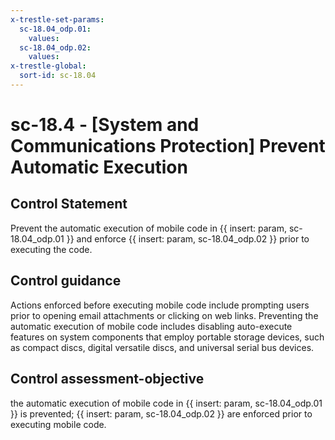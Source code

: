 ```yaml
---
x-trestle-set-params:
  sc-18.04_odp.01:
    values:
  sc-18.04_odp.02:
    values:
x-trestle-global:
  sort-id: sc-18.04
---
```


# sc-18.4 - \[System and Communications Protection\] Prevent Automatic Execution

## Control Statement

Prevent the automatic execution of mobile code in {{ insert: param, sc-18.04_odp.01 }} and enforce {{ insert: param, sc-18.04_odp.02 }} prior to executing the code.

## Control guidance

Actions enforced before executing mobile code include prompting users prior to opening email attachments or clicking on web links. Preventing the automatic execution of mobile code includes disabling auto-execute features on system components that employ portable storage devices, such as compact discs, digital versatile discs, and universal serial bus devices.

## Control assessment-objective

the automatic execution of mobile code in {{ insert: param, sc-18.04_odp.01 }} is prevented;
{{ insert: param, sc-18.04_odp.02 }} are enforced prior to executing mobile code.
